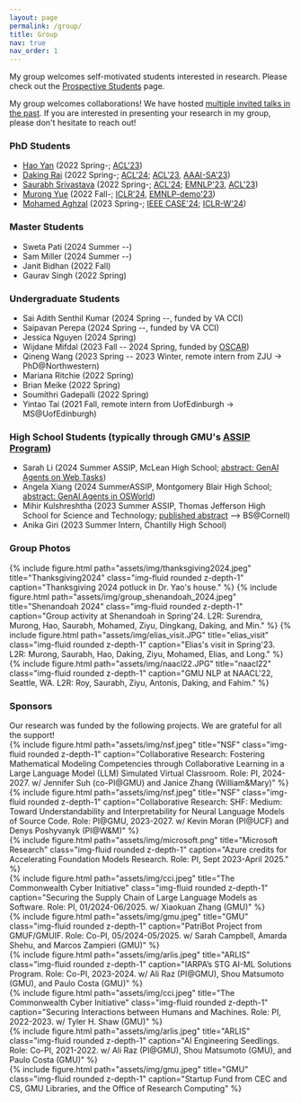 ```yaml
---
layout: page
permalink: /group/
title: Group
nav: true
nav_order: 1
---
```


My group welcomes self-motivated students interested in research. Please check out the <a href="../prospective_students">Prospective Students</a> page.

My group welcomes collaborations! We have hosted <a href="../group_reading">multiple invited talks in the past</a>. If you are interested in presenting your research in my group, please don't hesitate to reach out!

<h3>PhD Students</h3>
<ul>
    <li><a href="https://hyan5.github.io/">Hao Yan</a> (2022 Spring-; <a href="https://arxiv.org/pdf/2305.08195.pdf">ACL'23</a>)</li>
    <li><a href="https://dakingrai.github.io/">Daking Rai</a> (2022 Spring-; <a href="https://arxiv.org/pdf/2406.12288">ACL'24</a>; <a href="https://arxiv.org/pdf/2305.17378.pdf">ACL'23</a>, <a href="https://arxiv.org/pdf/2301.13820.pdf">AAAI-SA'23</a>)</li>
    <li><a href="http://saurabhsriv.com/">Saurabh Srivastava</a> (2022 Spring-; <a href="https://arxiv.org/pdf/2310.02107.pdf">ACL'24</a>; <a href="https://arxiv.org/pdf/2305.13469.pdf">EMNLP'23</a>, <a href="https://arxiv.org/pdf/2305.08195.pdf">ACL'23</a>)</li>
    <li><a href="https://murongyue.github.io/">Murong Yue</a> (2022 Fall-; <a href="https://arxiv.org/pdf/2310.03094.pdf">ICLR'24</a>, <a href="https://arxiv.org/pdf/2308.04030.pdf">EMNLP-demo'23</a>)</li>
    <li><a href="http://mohamedaghzal.github.io">Mohamed Aghzal</a> (2023 Spring-; <a href="https://arxiv.org/pdf/2406.12000">IEEE CASE'24</a>; <a href="https://arxiv.org/pdf/2310.03249.pdf">ICLR-W'24</a>)</li>
</ul>

<h3>Master Students</h3>
<ul>
    <li>Sweta Pati (2024 Summer --)</li>
    <li>Sam Miller (2024 Summer --)</li>
    <li>Janit Bidhan (2022 Fall)</li>
    <li>Gaurav Singh (2022 Spring)</li>
</ul>

<h3>Undergraduate Students</h3>
<ul>
    <li>Sai Adith Senthil Kumar (2024 Spring --, funded by VA CCI)</li>
    <li>Saipavan Perepa (2024 Spring --, funded by VA CCI)</li>
    <li>Jessica Nguyen (2024 Spring)</li>
    <li>Wijdane Mifdal (2023 Fall -- 2024 Spring, funded by <a href="https://oscar.gmu.edu/">OSCAR</a>)</li>
    <li>Qineng Wang (2023 Spring -- 2023 Winter, remote intern from ZJU -> PhD@Northwestern)</li>
    <li>Mariana Ritchie (2022 Spring)</li>
    <li>Brian Meike (2022 Spring)</li>
    <li>Soumithri Gadepalli (2022 Spring)</li>
    <li>Yintao Tai (2021 Fall, remote intern from UofEdinburgh -> MS@UofEdinburgh)</li>
</ul>

<h3>High School Students (typically through GMU's <a href="https://science.gmu.edu/assip">ASSIP Program</a>)</h3>
<ul>
    <li>Sarah Li (2024 Summer ASSIP, McLean High School; <a href="https://journals.gmu.edu/jssr/article/view/4358">abstract: GenAI Agents on Web Tasks</a>)</li>
    <li>Angela Xiang (2024 SummerASSIP, Montgomery Blair High School; <a href="https://journals.gmu.edu/jssr/article/view/4356">abstract: GenAI Agents in OSWorld</a>)</li>
    <li>Mihir Kulshreshtha (2023 Summer ASSIP, Thomas Jefferson High School for Science and Technology; <a href="https://journals.gmu.edu/index.php/jssr/article/view/3942">published abstract</a> --> BS@Cornell)</li>
    <li>Anika Giri (2023 Summer Intern, Chantilly High School)</li>
</ul>

<h3>Group Photos</h3>
<div class="container">
{% include figure.html path="assets/img/thanksgiving2024.jpeg" title="Thanksgiving2024" class="img-fluid rounded z-depth-1" caption="Thanksgiving 2024 potluck in Dr. Yao's house." %}
{% include figure.html path="assets/img/group_shenandoah_2024.jpeg" title="Shenandoah 2024" class="img-fluid rounded z-depth-1" caption="Group activity at Shenandoah in Spring'24. L2R: Surendra, Murong, Hao, Saurabh, Mohamed, Ziyu, Dingkang, Daking, and Min." %}
{% include figure.html path="assets/img/elias_visit.JPG" title="elias_visit" class="img-fluid rounded z-depth-1" caption="Elias's visit in Spring'23. L2R: Murong, Saurabh, Hao, Daking, Ziyu, Mohamed, Elias, and Long." %}
{% include figure.html path="assets/img/naacl22.JPG" title="naacl22" class="img-fluid rounded z-depth-1" caption="GMU NLP at NAACL'22, Seattle, WA. L2R: Roy, Saurabh, Ziyu, Antonis, Daking, and Fahim." %}
</div>


<h3>Sponsors</h3>
Our research was funded by the following projects. We are grateful for all the support!

<div class="container">
<div class="row">   
    <div class="col-sm align-items-center">
        {% include figure.html path="assets/img/nsf.jpeg" title="NSF" class="img-fluid rounded z-depth-1" caption="Collaborative Research: Fostering Mathematical Modeling Competencies through Collaborative Learning in a Large Language Model (LLM) Simulated Virtual Classroom. Role: PI, 2024-2027. w/ Jennifer Suh (co-PI@GMU) and Janice Zhang (William&Mary)" %}
    </div>
    <div class="col-md align-items-center">
        {% include figure.html path="assets/img/nsf.jpeg" title="NSF" class="img-fluid rounded z-depth-1" caption="Collaborative Research: SHF: Medium: Toward Understandability and Interpretability for Neural Language Models of Source Code. Role: PI@GMU, 2023-2027. w/ Kevin Moran (PI@UCF) and Denys Poshyvanyk (PI@W&M)" %}
    </div>
    <div class="col-sm align-items-center">
        {% include figure.html path="assets/img/microsoft.png" title="Microsoft Research" class="img-fluid rounded z-depth-1" caption="Azure credits for Accelerating Foundation Models Research. Role: PI, Sept 2023-April 2025." %}
    </div>
</div>
<div class="row">  
    <div class="col-sm align-items-center">
        {% include figure.html path="assets/img/cci.jpeg" title="The Commonwealth Cyber Initiative" class="img-fluid rounded z-depth-1" caption="Securing the Supply Chain of Large Language Models as Software. Role: PI, 01/2024-06/2025. w/ Xiaokuan Zhang (GMU)" %}
    </div>
    <div class="col-sm align-items-center">
            {% include figure.html path="assets/img/gmu.jpeg" title="GMU" class="img-fluid rounded z-depth-1" caption="PatriBot Project from GMUF/GMUIF. Role: Co-PI, 05/2024-05/2025. w/ Sarah Campbell, Amarda Shehu, and Marcos Zampieri (GMU)" %}
    </div>
</div>
<div class="container">
    <div class="row">
        <div class="col-sm align-items-center">
        {% include figure.html path="assets/img/arlis.jpeg" title="ARLIS" class="img-fluid rounded z-depth-1" caption="IARPA’s STG AI-ML Solutions Program. Role: Co-PI, 2023-2024. w/ Ali Raz (PI@GMU), Shou Matsumoto (GMU), and Paulo Costa (GMU)" %}
        </div>
        <div class="col-sm align-items-center">
        {% include figure.html path="assets/img/cci.jpeg" title="The Commonwealth Cyber Initiative" class="img-fluid rounded z-depth-1" caption="Securing Interactions between Humans and Machines. Role: PI, 2022-2023. w/ Tyler H. Shaw (GMU)" %}
        </div>
        <!-- <div class="col-md align-items-center">
        {% include figure.html path="assets/img/nsf.jpeg" title="NSF" class="img-fluid rounded z-depth-1" caption="NSF Convergence Accelerator Track G: Secure Texting over Non-cooperative Networks and Anti-jamming Enhancement in 5G. Role: Senior Personnel, 2022-2023. Led by Kai Zeng (PI@GMU)" %}
        </div> -->
        <div class="col-sm align-items-center">
            {% include figure.html path="assets/img/arlis.jpeg" title="ARLIS" class="img-fluid rounded z-depth-1" caption="AI Engineering Seedlings. Role: Co-PI, 2021-2022. w/ Ali Raz (PI@GMU), Shou Matsumoto (GMU), and Paulo Costa (GMU)" %}
        </div>
        <div class="col-sm align-items-center">
            {% include figure.html path="assets/img/gmu.jpeg" title="GMU" class="img-fluid rounded z-depth-1" caption="Startup Fund from CEC and CS, GMU Libraries, and the Office of Research Computing" %}
        </div>
    </div>
</div>



